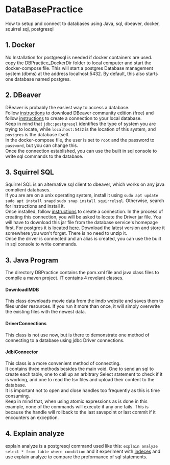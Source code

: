 # DataBasePractice
How to setup and connect to databases using Java, sql, dbeaver, docker, squirrel sql, postgresql

## 1. Docker
No Installation for postgresql is needed if docker containers are used. </br>
copy the DBPractice_DockerDir folder to local computer and start the docker-compose file. This will start a postgres Database management system (dbms) at the address localhost:5432. By default, this also starts one database named postgres. </br> 

## 2. DBeaver
DBeaver is probably the easiest way to access a database. </br>
Follow [instructions](https://computingforgeeks.com/install-and-configure-dbeaver-on-ubuntu-debian/) to download DBeaver community edition (free) and follow [instructions](https://www.devart.com/odbc/postgresql/docs/dbeaver.htm) to create a connection to your local database. </br>
Keep in mind that `jdbc:postgresql` identifies the type of system you are trying to locate, while `localhost:5432` is the location of this system, and `postgres` is the database itself. </br>
In the docker-compose file, the user is set to `root` and the password to `password`, but you can change this. </br>
Once the connection established, you can use the built in sql console to write sql commands to the database. 

## 3. Squirrel SQL
Squirrel SQL is an alternative sql client to dbeaver, which works on any java complient databases. </br>
If you are are on a unix operating system, install it using `sudo apt update` `sudo apt install snapd` `sudo snap install squirrelsql`. Otherwise, search for instructions and install it. </br>
Once installed, follow [instructions](https://www.cdata.com/kb/tech/postgresql-jdbc-squirrel-sql.rst) to create a connection. In the process of creating this connection, you will be asked to locate the Driver jar file. You will have to download this jar file from the database service's homepage first. For postgres it is located [here](https://jdbc.postgresql.org/download.html). Download the latest version and store it somewhere you won't forget. There is no need to unzip it. <br/> 
Once the driver is connected and an alias is created, you can use the built in sql console to write commands. 

## 3. Java Program
The directory DBPractice contains the pom.xml file and java class files to compile a maven project. IT contains 4 revelant classes. 
#### DownloadIMDB 
This class downloads movie data from the imdb website and saves them to files under resources. 
If you run it more than once, it will simply overwrite the existing files with the newest data. 
#### DriverConnections 
This class is not use now, but is there to demonstrate one method of connecting to a database using jdbc Driver connections. 
#### JdbiConnector
This class is a more convenient method of connecting. </br>
It contains three methods besides the main void. One to send an sql to create each table, one to call up an arbitrary Select statement to check if it is working, and one to read the tsv files and upload their content to the database. </br>
It is important not to open and close handles too frequently as this is time consuming. </br>
Keep in mind that, when using atomic expressions as is done in this example, none of the commands will execute if any one fails. This is because the handle will rollback to the last savepoint or last commit if it encounters an exception. </br>

## 4. Explain analyze
explain analyze is a postgresql command used like this: `explain analyze select * from table where condition` and it 
experiment with [indeces](https://www.postgresql.org/docs/9.3/indexes.html) and use explain analyze to compare the preformance of sql statements. 


